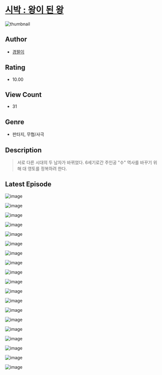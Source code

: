 # [시박 : 왕이 된 왕](https://comic.naver.com/challenge/list?titleId=811054)
![thumbnail](https://image-comic.pstatic.net/user_contents_data/challenge_comic/2023/05/25/364072/upload_3703705155312562737_480x623.jpeg)

## Author
- [경팔이](https://comic.naver.com/artistTitle?id=364072)

## Rating
- 10.00

## View Count
- 31

## Genre
- 판타지, 무협/사극

## Description
> 서로 다른 시대의 두 남자가 바뀌었다. 6세기로간 주인공 "수" 역사를 바꾸기 위해 대 영토를 정복하려 한다.


## Latest Episode
![image](https://image-comic.pstatic.net/user_contents_data/challenge_comic/2023/05/25/364072/upload_3918474969179579957.jpeg)

![image](https://image-comic.pstatic.net/user_contents_data/challenge_comic/2023/05/25/364072/upload_7233121176744256867.jpeg)

![image](https://image-comic.pstatic.net/user_contents_data/challenge_comic/2023/05/25/364072/upload_3618190626282549561.jpeg)

![image](https://image-comic.pstatic.net/user_contents_data/challenge_comic/2023/05/25/364072/upload_7234526160122886246.jpeg)

![image](https://image-comic.pstatic.net/user_contents_data/challenge_comic/2023/05/25/364072/upload_3474633980771460657.jpeg)

![image](https://image-comic.pstatic.net/user_contents_data/challenge_comic/2023/05/25/364072/upload_3702864217812056119.jpeg)

![image](https://image-comic.pstatic.net/user_contents_data/challenge_comic/2023/05/25/364072/upload_3703473145390905443.jpeg)

![image](https://image-comic.pstatic.net/user_contents_data/challenge_comic/2023/05/25/364072/upload_7377794736321541986.jpeg)

![image](https://image-comic.pstatic.net/user_contents_data/challenge_comic/2023/05/25/364072/upload_4050767104460481078.jpeg)

![image](https://image-comic.pstatic.net/user_contents_data/challenge_comic/2023/05/25/364072/upload_3919876830113325624.jpeg)

![image](https://image-comic.pstatic.net/user_contents_data/challenge_comic/2023/05/25/364072/upload_3919597763844793397.jpeg)

![image](https://image-comic.pstatic.net/user_contents_data/challenge_comic/2023/05/25/364072/upload_3977019749912109366.jpeg)

![image](https://image-comic.pstatic.net/user_contents_data/challenge_comic/2023/05/25/364072/upload_7365185511272034658.jpeg)

![image](https://image-comic.pstatic.net/user_contents_data/challenge_comic/2023/05/25/364072/upload_3978708599755060529.jpeg)

![image](https://image-comic.pstatic.net/user_contents_data/challenge_comic/2023/05/25/364072/upload_3906985043392802871.jpeg)

![image](https://image-comic.pstatic.net/user_contents_data/challenge_comic/2023/05/25/364072/upload_3558517935517689142.jpeg)

![image](https://image-comic.pstatic.net/user_contents_data/challenge_comic/2023/05/25/364072/upload_3846698850121560162.jpeg)

![image](https://image-comic.pstatic.net/user_contents_data/challenge_comic/2023/05/25/364072/upload_3558797408298677042.jpeg)

![image](https://image-comic.pstatic.net/user_contents_data/challenge_comic/2023/05/25/364072/upload_4122824699186198629.jpeg)
